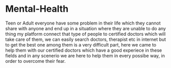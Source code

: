 # Mental-Health
Teen or Adult everyone have some problem in their life which they cannot share with anyone and end up in a situation where they are unable to do any thing 
my platform connect that type of people to certified doctors which will take care of them, we can easily search doctors, therapist etc in internet but to get the best one among them is a very difficult part, here we came to help them with our certified doctors which have a good experiece in these fields and in any scenerio we are here to help them in every possibe way, in order to overcome their fear.

